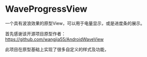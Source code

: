 # WaveProgressView

一个具有波浪效果的原型View，可以用于电量显示，或是进度条的展示。

首先感谢该开源项目原型作者：https://github.com/wangjia55/AndroidWaveView

此项目在原型基础上实现了很多自定义的样式及功能，

